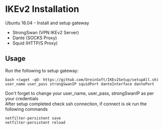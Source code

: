 # IKEv2 Installation

Ubuntu 16.04 - Install and setup gateway

* StrongSwan (VPN IKEv2 Server)
* Dante (SOCKS Proxy)
* Squid (HTTP/S Proxy)

## Usage

Run the following to setup gateway:

```
bash <(wget -qO- https://github.com/OreinSoft/IKEv2Setup/setupAll.sh) user_name user_pass strongSwanIP squidPort danteInterface dantePort
```
Don't forget to change your user_name, user_pass, strongSwanIP as per your credentials <br/>
After setup completed check ssh connection, if connect is ok run the following commands

```
netfilter-persistent save
netfilter-persistent reload
```
